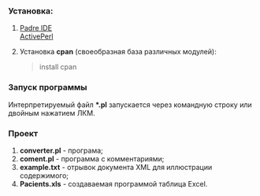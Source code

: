 ### Установка:  
1. [Padre IDE](https://ru.perlmaven.com/ustanovka-i-nachalo-raboty-s-perl)  
   [ActivePerl](http://www.activestate.com/activeperl)  
  
2. Установка **cpan** (своеобразная база различных модулей):
    > install cpan  
    
### Запуск программы  
Интерпретируемый файл **\*.pl** запускается через командную строку или двойным нажатием ЛКМ.  


### Проект  
1. **converter.pl** - програма;
2. **coment.pl** - программа с комментариями;
3. **example.txt** - отрывок документа XML для иллюстрации содержимого;
4. **Pacients.xls** - создаваемая программой таблица Excel.
